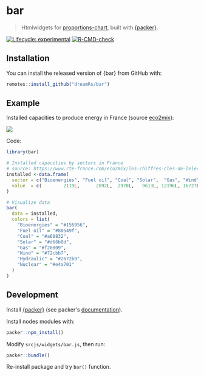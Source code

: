 # bar

> Htmlwidgets for [proportions-chart](https://github.com/vasturiano/proportions-chart), built with [{packer}](https://packer.john-coene.com/#/).

<!-- badges: start -->
[![Lifecycle: experimental](https://img.shields.io/badge/lifecycle-experimental-orange.svg)](https://www.tidyverse.org/lifecycle/#experimental)
[![R-CMD-check](https://github.com/dreamRs/bar/workflows/R-CMD-check/badge.svg)](https://github.com/dreamRs/bar/actions)
<!-- badges: end -->



## Installation

You can install the released version of {bar} from GitHub with:

```r
remotes::install_github("dreamRs/bar")
```

## Example

Installed capacities to produce energy in France (source [eco2mix](https://www.rte-france.com/eco2mix/les-chiffres-cles-de-lelectricite)):

![](man/figures/installed-capacities.png)

Code:

```r
library(bar)

# Installed capacities by sectors in France 
# source: https://www.rte-france.com/eco2mix/les-chiffres-cles-de-lelectricite
installed <-data.frame(
  sector = c("Bioenergies", "Fuel oil", "Coal", "Solar",  "Gas", "Wind", "Hydraulic", "Nuclear"),
  value  = c(        2119L,      2892L,  2978L,   9613L, 12196L, 16727L,      25483L,    62250L)
)

# Visualize data
bar(
  data = installed,
  colors = list(
    "Bioenergies" = "#156956",
    "Fuel oil" = "#80549f",
    "Coal" = "#a68832",
    "Solar" = "#d66b0d",
    "Gas" = "#f20809",
    "Wind" = "#72cbb7",
    "Hydraulic" = "#2672b0",
    "Nuclear" = "#e4a701"
  )
)
```

## Development

Install [{packer}](https://github.com/JohnCoene/packer) (see packer's [documentation](https://packer.john-coene.com/#/)).

Install nodes modules with:

```r
packer::npm_install()
```

Modify `srcjs/widgets/bar.js`, then run:

```r
packer::bundle()
```

Re-install package and try `bar()` function.

